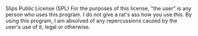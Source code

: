 Slips Public License (SPL)
For the purposes of this license, "the user" is any person who uses this program.
I do not give a rat's ass how you use this. By using this program, I am absolved of any repercussions caused by the user's use of it, legal or otherwise.
